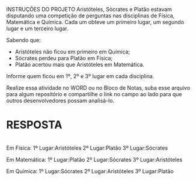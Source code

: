 INSTRUÇÕES DO PROJETO
Aristóteles, Sócrates e Platão estavam disputando uma competição de perguntas nas disciplinas de Física, Matemática e Química. Cada um obteve um primeiro lugar, um segundo lugar e um terceiro lugar.

Sabendo que: 
- Aristóteles não ficou em primeiro em Química; 
- Sócrates perdeu para Platão em Física; 
- Platão acertou mais que Aristóteles em Matemática.

Informe quem ficou em 1º, 2º e 3º lugar em cada disciplina.

Realize essa atividade no WORD ou no Bloco de Notas, suba esse arquivo para algum repositório e compartilhe o link no campo ao lado para que outros desenvolvedores possam analisá-lo.

# RESPOSTA
<br>
Em Física:
1º Lugar:Aristóteles
2º Lugar:Platão
3º Lugar:Sócrates

Em Matemática:
1º Lugar:Platão
2º Lugar:Sócrates
3º Lugar:Aristóteles

Em Química:
1º Lugar:Sócrates
2º Lugar:Aristóteles
3º Lugar:Platão
